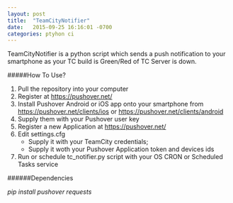 ```yaml
---
layout: post
title:  "TeamCityNotifier"
date:   2015-09-25 16:16:01 -0700
categories: ptyhon ci
---
```


TeamCityNotifier is a python script which sends a push notification to your smartphone as your TC build is Green/Red of TC Server is down.

#####How To Use?

1. Pull the repository into your computer
2. Register at https://pushover.net/
3. Install Pushover Android or iOS app onto your smartphone from https://pushover.net/clients/ios or https://pushover.net/clients/android
4. Supply them with your Pushover user key
5. Register a new Application at https://pushover.net/
6. Edit settings.cfg
	* Supply it with your TeamCity credentials;
	* Supply it woth your Pushover Application token and devices ids
7. Run or schedule tc_notifier.py script with your OS CRON or Scheduled Tasks service

######Dependencies

*pip install pushover requests*